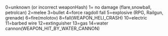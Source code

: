 0=unknown (or incorrect weaponHash)
1= no damage (flare,snowball, petrolcan)
2=melee
3=bullet
4=force ragdoll fall
5=explosive (RPG, Railgun, grenade)
6=fire(molotov)
8=fall(WEAPON_HELI_CRASH)
10=electric
11=barbed wire
12=extinguisher
13=gas
14=water cannon(WEAPON_HIT_BY_WATER_CANNON)
